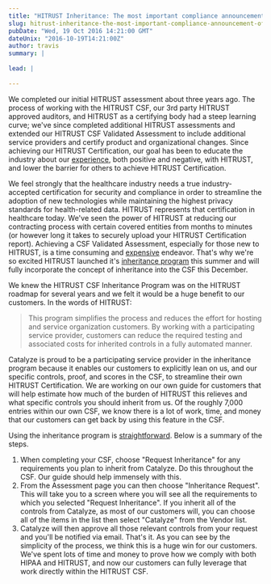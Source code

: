 ```yaml
---
title: "HITRUST Inheritance: The most important compliance announcement of the year"
slug: hitrust-inheritance-the-most-important-compliance-announcement-of-the-year
pubDate: "Wed, 19 Oct 2016 14:21:00 GMT"
dateUnix: "2016-10-19T14:21:00Z"
author: travis
summary: |
    
lead: |
    
---
```


We completed our initial HITRUST assessment about three years ago. The process of working with the HITRUST CSF, our 3rd party HITRUST approved auditors, and HITRUST as a certifying body had a steep learning curve; we've since completed additional HITRUST assessments and extended our HITRUST CSF Validated Assessment to include additional service providers and certify product and organizational changes. Since achieving our HITRUST Certification, our goal has been to educate the industry about our [experience][1], both positive and negative, with HITRUST, and lower the barrier for others to achieve HITRUST Certification.

We feel strongly that the healthcare industry needs a true industry-accepted certification for security and compliance in order to streamline the adoption of new technologies while maintaining the highest privacy standards for health-related data. HITRUST represents that certification in healthcare today.  We've seen the power of HITRUST at reducing our contracting process with certain covered entities from months to minutes (or however long it takes to securely upload your HITRUST Certification report). Achieving a CSF Validated Assessment, especially for those new to HITRUST, is a time consuming and [expensive][2] endeavor. That's why we're so excited HITRUST launched it's [inheritance program][3] this summer and will fully incorporate the concept of inheritance into the CSF this December.

We knew the HITRUST CSF Inheritance Program was on the HITRUST roadmap for several years and we felt it would be a huge benefit to our customers. In the words of HITRUST:

> This program simplifies the process and reduces the effort for hosting and service organization customers. By working with a participating service provider, customers can reduce the required testing and associated costs for inherited controls in a fully automated manner.

Catalyze is proud to be a participating service provider in the inheritance program because it enables our customers to explicitly lean on us, and our specific controls, proof, and scores in the CSF, to streamline their own HITRUST Certification. We are working on our own guide for customers that will help estimate how much of the burden of HITRUST this relieves and what specific controls you should inherit from us. Of the roughly 7,000 entries within our own CSF, we know there is a lot of work, time, and money that our customers can get back by using this feature in the CSF.

Using the inheritance program is [straightforward][4]. Below is a summary of the steps.

1. When completing your CSF, choose "Request Inheritance" for any requirements you plan to inherit from Catalyze. Do this throughout the CSF. Our guide should help immensely with this.
2. From the Assessment page you can then choose "Inheritance Request". This will take you to a screen where you will see all the requirements to which you selected "Request Inheritance". If you inherit all of the controls from Catalyze, as most of our customers will, you can choose all of the items in the list then select "Catalyze" from the Vendor list.
3. Catalyze will then approve all those relevant controls from your request and you'll be notified via email.
That's it. As you can see by the simplicity of the process, we think this is a huge win for our customers. We've spent lots of time and money to prove how we comply with both HIPAA and HITRUST, and now our customers can fully leverage that work directly within the HITRUST CSF.

[1]: http://content.catalyze.io/blog/catalyze-is-hitrust-certified
[2]: http://content.catalyze.io/blog/what-is-the-cost-of-a-hipaa-audit
[3]: https://hitrustalliance.net/documents/mycsf/mycsf_information/CSFInheritanceDatasheet.pdf
[4]: http://hitrustalliance.net/mycsf-user-guide/1/en/topic/inheriting-a-requirement-statement
